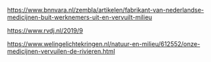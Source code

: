 https://www.bnnvara.nl/zembla/artikelen/fabrikant-van-nederlandse-medicijnen-buit-werknemers-uit-en-vervuilt-milieu

https://www.rvdj.nl/2019/9

https://www.welingelichtekringen.nl/natuur-en-milieu/612552/onze-medicijnen-vervuilen-de-rivieren.html
